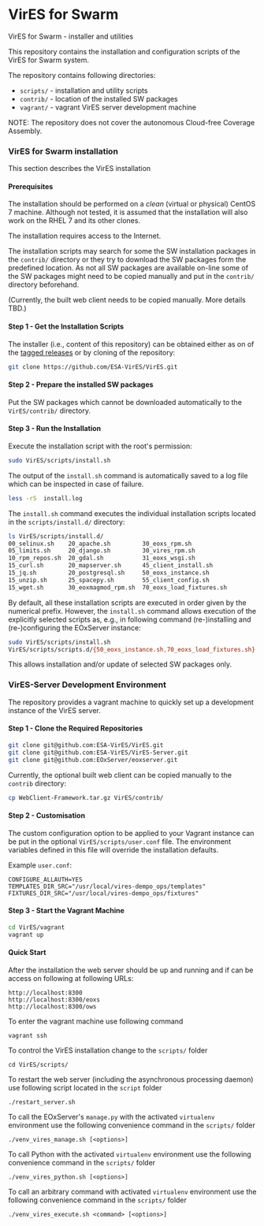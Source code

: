# VirES for Swarm
VirES for Swarm - installer and utilities

This repository contains the installation and configuration scripts of the
VirES for Swarm system.

The repository contains following directories:

-  `scripts/` - installation and utility scripts
-  `contrib/` - location of the installed SW packages
-  `vagrant/` - vagrant VirES server development machine

NOTE: The repository does not cover the autonomous Cloud-free Coverage
Assembly.

### VirES for Swarm installation

This section describes the VirES installation

#### Prerequisites

The installation should be performed on a *clean* (virtual or physical)
CentOS 7 machine. Although not tested, it is assumed that the installation
will also work on the RHEL 7 and its other clones.

The installation requires access to the Internet.

The installation scripts may search for some the SW installation packages
in the `contrib/` directory or they try to download the SW
packages form the predefined location. As not all SW packages are available
on-line some of the SW packages might need to be copied manually
and put in the `contrib/` directory beforehand.

(Currently, the built web client needs to be copied manually. More details TBD.)


#### Step 1 - Get the Installation Scripts

The installer (i.e., content of this repository) can be obtained
either as on of the [tagged
releases](https://github.com/ESA-VirES/VirES/releases)
or by cloning of the repository:

```bash
git clone https://github.com/ESA-VirES/VirES.git
```

#### Step 2 - Prepare the installed SW packages

Put the SW packages which cannot be downloaded automatically
to the `VirES/contrib/` directory.

#### Step 3 - Run the Installation

Execute the installation script with the root's permission:

```bash
sudo VirES/scripts/install.sh
```

The output of the `install.sh` command is automatically saved to a log file
which can be inspected in case of failure.

```bash
less -rS  install.log
```

The `install.sh` command executes the individual installation scripts
located in the `scripts/install.d/` directory:

```bash
ls VirES/scripts/install.d/
00_selinux.sh    20_apache.sh         30_eoxs_rpm.sh
05_limits.sh     20_django.sh         30_vires_rpm.sh
10_rpm_repos.sh  20_gdal.sh           31_eoxs_wsgi.sh
15_curl.sh       20_mapserver.sh      45_client_install.sh
15_jq.sh         20_postgresql.sh     50_eoxs_instance.sh
15_unzip.sh      25_spacepy.sh        55_client_config.sh
15_wget.sh       30_eoxmagmod_rpm.sh  70_eoxs_load_fixtures.sh
```

By default, all these installation scripts are executed in order given by the
numerical prefix. However, the `install.sh` command allows execution of
the explicitly selected scripts as, e.g., in following command
(re-)installing and (re-)configuring the EOxServer instance:

```bash
sudo VirES/scripts/install.sh
VirES/scripts/scripts.d/{50_eoxs_instance.sh,70_eoxs_load_fixtures.sh}
```

This allows installation and/or update of selected SW packages only.



### VirES-Server Development Environment

The repository provides a vagrant machine to quickly set up a development
instance of the VirES server.

#### Step 1 - Clone the Required Repositories

```bash
git clone git@github.com:ESA-VirES/VirES.git
git clone git@github.com:ESA-VirES/VirES-Server.git
git clone git@github.com:EOxServer/eoxserver.git
```

Currently, the optional built web client can be copied manually to the `contrib`
directory:

```bash
cp WebClient-Framework.tar.gz VirES/contrib/
```

#### Step 2 - Customisation

The custom configuration option to be applied to your Vagrant instance can
be put in the optional `VirES/scripts/user.conf` file. The environment
variables defined in this file will override the installation defaults.

Example `user.conf`:
```
CONFIGURE_ALLAUTH=YES
TEMPLATES_DIR_SRC="/usr/local/vires-dempo_ops/templates"
FIXTURES_DIR_SRC="/usr/local/vires-dempo_ops/fixtures"
```

#### Step 3 - Start the Vagrant Machine

```bash
cd VirES/vagrant
vagrant up
```

#### Quick Start

After the installation the web server should be up and running and
if can be access on following at following URLs:

```
http://localhost:8300
http://localhost:8300/eoxs
http://localhost:8300/ows
```

To enter the vagrant machine use following command
```
vagrant ssh
```

To control the VirES installation change to the `scripts/` folder
```
cd VirES/scripts/
```

To restart the web server (including the asynchronous processing daemon)
use following script located in the `script` folder
```
./restart_server.sh
```

To call the EOxServer's `manage.py` with the activated `virtualenv` environment
use the following convenience command in the `scripts/` folder
```
./venv_vires_manage.sh [<options>]
```

To call Python with the activated `virtualenv` environment
use the following convenience command in the `scripts/` folder
```
./venv_vires_python.sh [<options>]
```

To call an arbitrary command with activated `virtualenv` environment
use the following convenience command in the `scripts/` folder
```
./venv_vires_execute.sh <command> [<options>]
```

